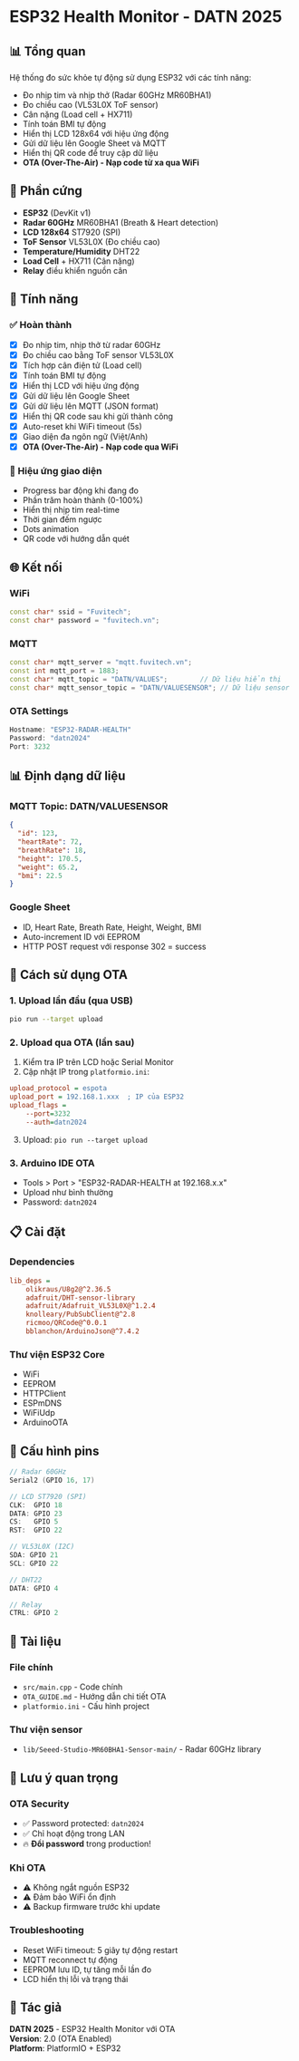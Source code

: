 # ESP32 Health Monitor - DATN 2025

## 📊 Tổng quan
Hệ thống đo sức khỏe tự động sử dụng ESP32 với các tính năng:
- Đo nhịp tim và nhịp thở (Radar 60GHz MR60BHA1)
- Đo chiều cao (VL53L0X ToF sensor)
- Cân nặng (Load cell + HX711) 
- Tính toán BMI tự động
- Hiển thị LCD 128x64 với hiệu ứng động
- Gửi dữ liệu lên Google Sheet và MQTT
- Hiển thị QR code để truy cập dữ liệu
- **OTA (Over-The-Air) - Nạp code từ xa qua WiFi**

## 🔧 Phần cứng
- **ESP32** (DevKit v1)
- **Radar 60GHz** MR60BHA1 (Breath & Heart detection)
- **LCD 128x64** ST7920 (SPI)
- **ToF Sensor** VL53L0X (Đo chiều cao)
- **Temperature/Humidity** DHT22
- **Load Cell** + HX711 (Cân nặng)
- **Relay** điều khiển nguồn cân

## 📱 Tính năng

### ✅ Hoàn thành
- [x] Đo nhịp tim, nhịp thở từ radar 60GHz
- [x] Đo chiều cao bằng ToF sensor VL53L0X  
- [x] Tích hợp cân điện tử (Load cell)
- [x] Tính toán BMI tự động
- [x] Hiển thị LCD với hiệu ứng động
- [x] Gửi dữ liệu lên Google Sheet
- [x] Gửi dữ liệu lên MQTT (JSON format)
- [x] Hiển thị QR code sau khi gửi thành công
- [x] Auto-reset khi WiFi timeout (5s)
- [x] Giao diện đa ngôn ngữ (Việt/Anh)
- [x] **OTA (Over-The-Air) - Nạp code qua WiFi**

### 🎨 Hiệu ứng giao diện
- Progress bar động khi đang đo
- Phần trăm hoàn thành (0-100%)
- Hiển thị nhịp tim real-time
- Thời gian đếm ngược
- Dots animation
- QR code với hướng dẫn quét

## 🌐 Kết nối

### WiFi
```cpp
const char* ssid = "Fuvitech";
const char* password = "fuvitech.vn";
```

### MQTT
```cpp
const char* mqtt_server = "mqtt.fuvitech.vn";
const int mqtt_port = 1883;
const char* mqtt_topic = "DATN/VALUES";        // Dữ liệu hiển thị
const char* mqtt_sensor_topic = "DATN/VALUESENSOR"; // Dữ liệu sensor
```

### OTA Settings
```cpp
Hostname: "ESP32-RADAR-HEALTH"
Password: "datn2024"
Port: 3232
```

## 📊 Định dạng dữ liệu

### MQTT Topic: DATN/VALUESENSOR
```json
{
  "id": 123,
  "heartRate": 72,
  "breathRate": 18,
  "height": 170.5,
  "weight": 65.2,
  "bmi": 22.5
}
```

### Google Sheet
- ID, Heart Rate, Breath Rate, Height, Weight, BMI
- Auto-increment ID với EEPROM
- HTTP POST request với response 302 = success

## 🚀 Cách sử dụng OTA

### 1. Upload lần đầu (qua USB)
```bash
pio run --target upload
```

### 2. Upload qua OTA (lần sau)
1. Kiểm tra IP trên LCD hoặc Serial Monitor
2. Cập nhật IP trong `platformio.ini`:
```ini
upload_protocol = espota
upload_port = 192.168.1.xxx  ; IP của ESP32  
upload_flags = 
    --port=3232
    --auth=datn2024
```
3. Upload: `pio run --target upload`

### 3. Arduino IDE OTA
- Tools > Port > "ESP32-RADAR-HEALTH at 192.168.x.x"
- Upload như bình thường
- Password: `datn2024`

## 📋 Cài đặt

### Dependencies
```ini
lib_deps = 
    olikraus/U8g2@^2.36.5
    adafruit/DHT-sensor-library
    adafruit/Adafruit_VL53L0X@^1.2.4
    knolleary/PubSubClient@^2.8
    ricmoo/QRCode@^0.0.1
    bblanchon/ArduinoJson@^7.4.2
```

### Thư viện ESP32 Core
- WiFi
- EEPROM  
- HTTPClient
- ESPmDNS
- WiFiUdp
- ArduinoOTA

## 🔧 Cấu hình pins

```cpp
// Radar 60GHz
Serial2 (GPIO 16, 17)

// LCD ST7920 (SPI)
CLK:  GPIO 18
DATA: GPIO 23  
CS:   GPIO 5
RST:  GPIO 22

// VL53L0X (I2C)
SDA: GPIO 21
SCL: GPIO 22

// DHT22
DATA: GPIO 4

// Relay
CTRL: GPIO 2
```

## 📖 Tài liệu

### File chính
- `src/main.cpp` - Code chính
- `OTA_GUIDE.md` - Hướng dẫn chi tiết OTA
- `platformio.ini` - Cấu hình project

### Thư viện sensor
- `lib/Seeed-Studio-MR60BHA1-Sensor-main/` - Radar 60GHz library

## 🚨 Lưu ý quan trọng

### OTA Security
- ✅ Password protected: `datn2024`
- ✅ Chỉ hoạt động trong LAN
- 🔥 **Đổi password** trong production!

### Khi OTA
- ⚠️ Không ngắt nguồn ESP32
- ⚠️ Đảm bảo WiFi ổn định  
- ⚠️ Backup firmware trước khi update

### Troubleshooting
- Reset WiFi timeout: 5 giây tự động restart
- MQTT reconnect tự động
- EEPROM lưu ID, tự tăng mỗi lần đo
- LCD hiển thị lỗi và trạng thái

## 👥 Tác giả
**DATN 2025** - ESP32 Health Monitor với OTA  
**Version**: 2.0 (OTA Enabled)  
**Platform**: PlatformIO + ESP32